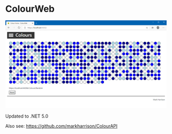 # ColourWeb

![](docs/imgColourWeb1.png)

Updated to .NET 5.0

Also see: <https://github.com/markharrison/ColourAPI>
